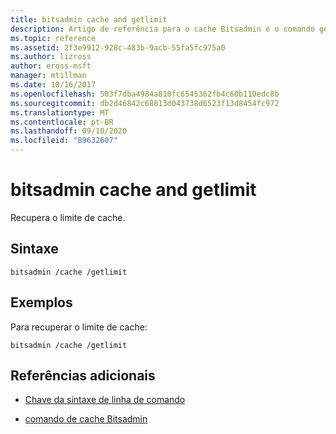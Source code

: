 ```yaml
---
title: bitsadmin cache and getlimit
description: Artigo de referência para o cache Bitsadmin e o comando getlimit, que recupera o limite de cache.
ms.topic: reference
ms.assetid: 2f3e9912-928c-483b-9acb-55fa5fc975a0
ms.author: lizross
author: eross-msft
manager: mtillman
ms.date: 10/16/2017
ms.openlocfilehash: 503f7dba4984a810fc6545362fb4c60b110edc8b
ms.sourcegitcommit: db2d46842c68813d043738d6523f13d8454fc972
ms.translationtype: MT
ms.contentlocale: pt-BR
ms.lasthandoff: 09/10/2020
ms.locfileid: "89632607"
---
```

# <a name="bitsadmin-cache-and-getlimit"></a>bitsadmin cache and getlimit

Recupera o limite de cache.

## <a name="syntax"></a>Sintaxe

```
bitsadmin /cache /getlimit
```

## <a name="examples"></a>Exemplos

Para recuperar o limite de cache:

```
bitsadmin /cache /getlimit
```

## <a name="additional-references"></a>Referências adicionais

- [Chave da sintaxe de linha de comando](command-line-syntax-key.md)

- [comando de cache Bitsadmin](bitsadmin-cache.md)
